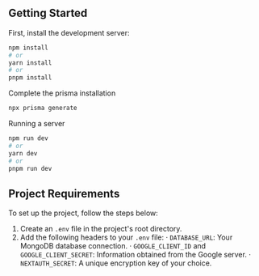 ## Getting Started

First, install the development server:

```bash
npm install
# or
yarn install
# or
pnpm install
```

Complete the prisma installation

```bash
npx prisma generate
```

Running a server

```bash
npm run dev
# or
yarn dev
# or
pnpm run dev
```


## Project Requirements

To set up the project, follow the steps below:

1. Create an `.env` file in the project's root directory.
2. Add the following headers to your `.env` file:
    · `DATABASE_URL`: Your MongoDB database connection.
    · `GOOGLE_CLIENT_ID` and `GOOGLE_CLIENT_SECRET`: Information obtained from the Google server.
    · `NEXTAUTH_SECRET`: A unique encryption key of your choice.